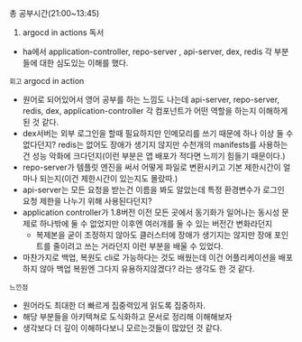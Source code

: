 총 공부시간(21:00~13:45)

1. argocd in actions 독서
- ha에서 application-controller, repo-server , api-server, dex, redis 각 부분들에 대한 심도있는 이해를 했다.


`회고`
argocd in action
- 원어로 되어있어서 영어 공부를 하는 느낌도 나는데 api-server, repo-server, redis, dex, application-controller 각 컴포넌트가 어떤 역할을 하는지 이해하게 된 것 같다.
- dex서버는 외부 로그인을 할때 필요하지만 인메모리를 쓰기 때문에 하나 이상 둘 수 없다던지? redis는 없어도 장애가 생기지 않지만 수천개의 manifests를 사용하는건 성능 악화에 크다던지(이런 부분은 앱 배포가 적다면 느끼기 힘들기 때문이다.)
- repo-server가 템플릿 엔진을 써서 어떻게 파일로 변환시키고 기본 제한시간이 얼마나 되는지(이건 제한시간이 있는지도 몰랐따.)
- api-server는 모든 요청을 받는건 이름을 봐도 알았는데 특정 환경변수가 로그인 요청 제한을 나누기 위해 사용된다던지?
- application controller가 1.8버전 이전 모든 곳에서 동기화가 일어나는 동시성 문제로 하나밖에 둘 수 없었지만 이후엔 여러개를 둘 수 있는 버전간 변화라던지
  - 복제본을 굳이 조정하지 않아도 클러스터에 장애가 생기지는 않지만 장애 포인트를 줄이려고 쓰는 거라던지 이런 부분을 배울 수 있었다.
- 마찬가지로 백업, 복원도 cli로 가능하다는 것도 배웠는데 이건 어플리케이션을 배포하지 않아 백업 복원엔 그다지 유용하지않겠다? 라는 생각도 한 것 같다.


`느낀점`
- 원어라도 최대한 더 빠르게 집중력있게 읽도록 집중하자.
- 해당 부분들을 아키텍쳐로 도식화하고 문서로 정리해 이해해보자 
- 생각보다 더 깊이 이해하다보니 모르는것들이 많았던 것 같다.
